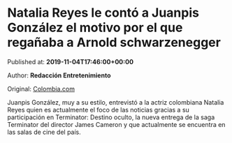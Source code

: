 
# Natalia Reyes le contó a Juanpis González el motivo por el que regañaba a Arnold schwarzenegger

Published at: **2019-11-04T17:46:00+00:00**

Author: **Redacción Entretenimiento**

Original: [Colombia.com](https://www.colombia.com/entretenimiento/entretenimiento-y-farandula/natalia-reyes-entrevista-juanpis-gonzalez-arnold-schwarzenegger-246474)

Juanpis González, muy a su estilo, entrevistó a la actriz colombiana Natalia Reyes quien es actualmente el foco de las noticias gracias a su participación en Terminator: Destino oculto, la nueva entrega de la saga Terminator del director James Cameron y que actualmente se encuentra en las salas de cine del país.

